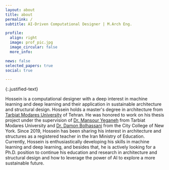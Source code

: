 ```yaml
---
layout: about
title: about
permalink: /
subtitle: AI-Driven Computational Designer | M.Arch Eng.

profile:
  align: right
  image: prof_pic.jpg
  image_circular: false
  more_info: 

news: false
selected_papers: true
social: true

---
```


{:.justified-text}

Hossein is a computational designer with a deep interest in machine learning and deep learning and their application in sustainable architecture and structural design. Hossein holds a master's degree in architecture from [Tarbiat Modares University](https://en.modares.ac.ir/) of Tehran. He was honored to work on his thesis project under the supervision of [Dr. Mansour Yeganeh](https://www.modares.ac.ir/en-pro/academic_staff/yeganeh) from Tarbiat Modares University and [Dr. Damon Bolhassani](https://ssa.ccny.cuny.edu/blog/people/damon-bolhassani/) from the City College of New York. Since 2019, Hossein has been sharing his interest in architecture and structures as a registered teacher in the Iran Ministry of Education. Currently, Hossein is enthusiastically developing his skills in machine learning and deep learning, and besides that, he is actively looking for a Ph.D. position to continue his education and research in architecture and structural design and how to leverage the power of AI to explore a more sustainable future.
